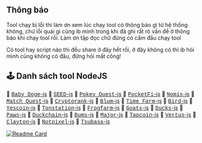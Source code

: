 ## Thông báo

Tool chạy bị lỗi thì làm ơn xem lúc chạy tool có thông báo gì từ hệ thống không, chứ lỗi quái gì cũng ib mình trong khi đã ghi rất rõ vấn đề ở thông báo khi chạy tool rồi. Làm ơn tập đọc chữ đừng có cắm đầu chạy tool

Có tool hay script nào thì đều share ở đây hết rồi, ở đây không có thì ib hỏi mình cũng không có đâu, đừng hỏi mất công!

## 🕹 Danh sách tool NodeJS

🚀 [<span style="font-family: 'Courier New', monospace;">Baby Doge</span>-js](https://github.com/HoangLaoTaBot/babydoge-js)
🚀 [<span style="font-family: 'Courier New', monospace;">SEED</span>-js](https://github.com/HoangLaoTaBot/seed-js)
🚀 [<span style="font-family: 'Courier New', monospace;">Pokey Quest</span>-js](https://github.com/HoangLaoTaBot/pokeyquest-js)
🚀 [<span style="font-family: 'Courier New', monospace;">PocketFi</span>-js](https://github.com/HoangLaoTaBot/pocketfi-js)
🚀 [<span style="font-family: 'Courier New', monospace;">Nomis</span>-js](https://github.com/HoangLaoTaBot/nomis-js)
🚀 [<span style="font-family: 'Courier New', monospace;">Match Quest</span>-js](https://github.com/HoangLaoTaBot/matchquestbot-js)
🚀 [<span style="font-family: 'Courier New', monospace;">Cryptorank</span>-js](https://github.com/HoangLaoTaBot/cryptorank-js)
🚀 [<span style="font-family: 'Courier New', monospace;">Blum</span>-js](https://github.com/HoangLaoTaBot/blum-js)
🚀 [<span style="font-family: 'Courier New', monospace;">Time Farm</span>-js](https://github.com/HoangLaoTaBot/timefarm-js)
🚀 [<span style="font-family: 'Courier New', monospace;">Bird</span>-js](https://github.com/HoangLaoTaBot/bird-js)
🚀 [<span style="font-family: 'Courier New', monospace;">Yescoin</span>-js](https://github.com/HoangLaoTaBot/yescoin-js)
🚀 [<span style="font-family: 'Courier New', monospace;">Tonstation</span>-js](https://github.com/HoangLaoTaBot/tonstation-js)
🚀 [<span style="font-family: 'Courier New', monospace;">Frogfarm</span>-js](https://github.com/HoangLaoTaBot/frogfarm-js)
🚀 [<span style="font-family: 'Courier New', monospace;">Goats</span>-js](https://github.com/HoangLaoTaBot/goats-js)
🚀 [<span style="font-family: 'Courier New', monospace;">Ducks</span>-js](https://github.com/HoangLaoTaBot/ducks-js)
🚀 [<span style="font-family: 'Courier New', monospace;">Paws</span>-js](https://github.com/HoangLaoTaBot/paws-js)
🚀 [<span style="font-family: 'Courier New', monospace;">Duckchain</span>-js](https://github.com/HoangLaoTaBot/duckchain-js)
🚀 [<span style="font-family: 'Courier New', monospace;">Bums</span>-js](https://github.com/HoangLaoTaBot/bums-js)
🚀 [<span style="font-family: 'Courier New', monospace;">Major</span>-js](https://github.com/HoangLaoTaBot/major-js)
🚀 [<span style="font-family: 'Courier New', monospace;">Tapcoin</span>-js](https://github.com/HoangLaoTaBot/tapcoin-js)
🚀 [<span style="font-family: 'Courier New', monospace;">Vertus</span>-js](https://github.com/HoangLaoTaBot/vertus-js)
🚀 [<span style="font-family: 'Courier New', monospace;">Clayton</span>-js](https://github.com/HoangLaoTaBot/clayton-js)
🚀 [<span style="font-family: 'Courier New', monospace;">Notpixel</span>-js](https://github.com/HoangLaoTaBot/notpixel-js)
🚀 [<span style="font-family: 'Courier New', monospace;">Tsubasa</span>-js](https://github.com/HoangLaoTaBot/tsubasa-js)

[![Readme Card](https://github-readme-stats.vercel.app/api/pin/?username=HoangLaoTaBot&repo=toolconvert-exe&title_color=facb49&icon_color=facb49&border_color=facb49&bg_color=fffbef&cache_seconds=21600)](https://github.com/HoangLaoTaBot/toolconvert-exe)
